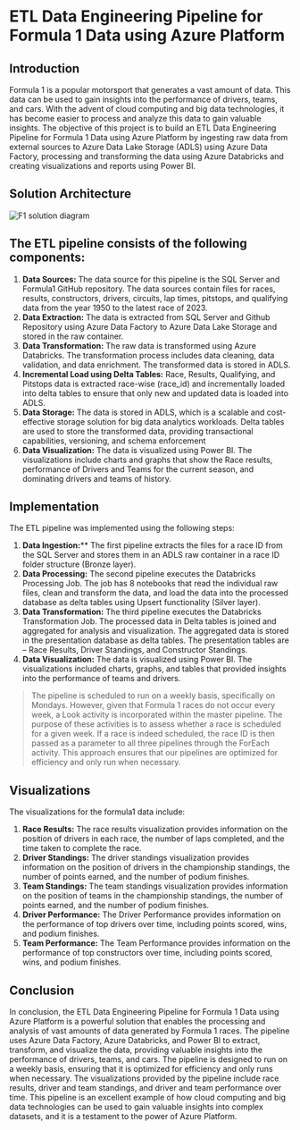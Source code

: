 # ETL Data Engineering Pipeline for Formula 1 Data using Azure Platform

## Introduction
Formula 1 is a popular motorsport that generates a vast amount of data. This data can be used to gain insights into the performance of drivers, teams, and cars. With the advent of cloud computing and big data technologies, it has become easier to process and analyze this data to gain valuable insights. The objective of this project is to build an ETL Data Engineering Pipeline for Formula 1 Data using Azure Platform by ingesting raw data from external sources to Azure Data Lake Storage (ADLS) using Azure Data Factory, processing and transforming the data using Azure Databricks and creating visualizations and reports using Power BI.


## Solution Architecture

![F1 solution diagram](https://github.com/Shakti93/formula1-project/assets/84408451/a5c1eb14-1917-4daf-ba09-f6ccd8f95025)


## The ETL pipeline consists of the following components: 
1. **Data Sources:** The data source for this pipeline is the SQL Server and Formula1 GitHub repository. The data sources contain files for races, results, constructors, drivers, circuits, lap times, pitstops, and qualifying data from the year 1950 to the latest race of 2023. 
2. **Data Extraction:** The data is extracted from SQL Server and Github Repository using Azure Data Factory to Azure Data Lake Storage and stored in the raw container. 
3. **Data Transformation:** The raw data is transformed using Azure Databricks. The transformation process includes data cleaning, data validation, and data enrichment. The transformed data is stored in ADLS. 
4. **Incremental Load using Delta Tables:** Race, Results, Qualifying, and Pitstops data is extracted race-wise (race_id) and incrementally loaded into delta tables to ensure that only new and updated data is loaded into ADLS.  
5. **Data Storage:** The data is stored in ADLS, which is a scalable and cost-effective storage solution for big data analytics workloads. Delta tables are used to store the transformed data, providing transactional capabilities, versioning, and schema enforcement 
6. **Data Visualization:** The data is visualized using Power BI. The visualizations include charts and graphs that show the Race results, performance of Drivers and Teams for the current season, and dominating drivers and teams of history. 


## Implementation 
The ETL pipeline was implemented using the following steps: 

1. **Data Ingestion:**** The first pipeline extracts the files for a race ID from the SQL Server and stores them in an ADLS raw container in a race ID folder structure (Bronze layer). 
2. **Data Processing:** The second pipeline executes the Databricks Processing Job. The job has 8 notebooks that read the individual raw files, clean and transform the data, and load the data into the processed database as delta tables using Upsert functionality (Silver layer).  
3. **Data Transformation:** The third pipeline executes the Databricks Transformation Job. The processed data in Delta tables is joined and aggregated for analysis and visualization. The aggregated data is stored in the presentation database as delta tables. The presentation tables are – Race Results, Driver Standings, and Constructor Standings. 
4. **Data Visualization:** The data is visualized using Power BI. The visualizations included charts, graphs, and tables that provided insights into the performance of teams and drivers. 


>
> The pipeline is scheduled to run on a weekly basis, specifically on Mondays. However, given that Formula 1 races do not occur every week, a Look activity is incorporated within the master pipeline. The purpose of these activities is to assess whether a race is scheduled for a given week. If a race is indeed scheduled, the race ID is then passed as a parameter to all three pipelines through the ForEach activity. This approach ensures that our pipelines are optimized for efficiency and only run when necessary. 
>


## Visualizations 
The visualizations for the formula1 data include: 

1. **Race Results:** The race results visualization provides information on the position of drivers in each race, the number of laps completed, and the time taken to complete the race. 
2. **Driver Standings:** The driver standings visualization provides information on the position of drivers in the championship standings, the number of points earned, and the number of podium finishes. 
3. **Team Standings:** The team standings visualization provides information on the position of teams in the championship standings, the number of points earned, and the number of podium finishes. 
4. **Driver Performance:** The Driver Performance provides information on the performance of top drivers over time, including points scored, wins, and podium finishes. 
5. **Team Performance:** The Team Performance provides information on the performance of top constructors over time, including points scored, wins, and podium finishes. 


## Conclusion 
In conclusion, the ETL Data Engineering Pipeline for Formula 1 Data using Azure Platform is a powerful solution that enables the processing and analysis of vast amounts of data generated by Formula 1 races. The pipeline uses Azure Data Factory, Azure Databricks, and Power BI to extract, transform, and visualize the data, providing valuable insights into the performance of drivers, teams, and cars. The pipeline is designed to run on a weekly basis, ensuring that it is optimized for efficiency and only runs when necessary. The visualizations provided by the pipeline include race results, driver and team standings, and driver and team performance over time. This pipeline is an excellent example of how cloud computing and big data technologies can be used to gain valuable insights into complex datasets, and it is a testament to the power of Azure Platform. 
